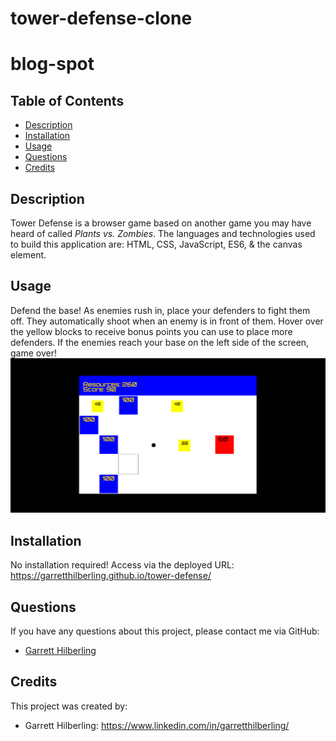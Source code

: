 # tower-defense-clone
# blog-spot

## Table of Contents
* [Description](#Description)
* [Installation](#Installation)
* [Usage](#Usage)
* [Questions](#Questions)
* [Credits](#Credits)

## Description
Tower Defense is a browser game based on another game you may have heard of called *Plants vs. Zombies*. The languages and technologies used to build this application are: HTML, CSS, JavaScript, ES6, & the canvas element. 

## Usage
Defend the base! As enemies rush in, place your defenders to fight them off. They automatically shoot when an enemy is in front of them. Hover over the yellow blocks to receive bonus points you can use to place more defenders. If the enemies reach your base on the left side of the screen, game over!
![application screenshot](./img/application-screenshot.png?raw=true)

## Installation
No installation required! Access via the deployed URL: https://garretthilberling.github.io/tower-defense/

## Questions
If you have any questions about this project, please contact me via GitHub: 
* [Garrett Hilberling](https://github.com/garretthilberling)

## Credits
This project was created by:
* Garrett Hilberling: https://www.linkedin.com/in/garretthilberling/
